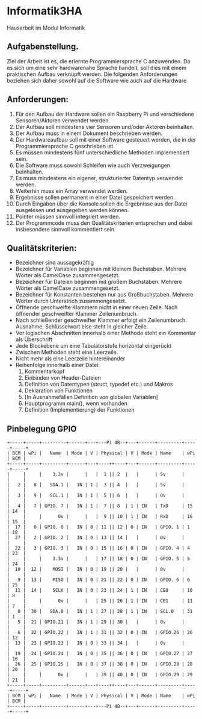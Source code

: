 # Informatik3HA
Hausarbeit im Modul Informatik

## Aufgabenstellung.
Ziel der Arbeit ist es, die erlernte Programmiersprache C anzuwenden. Da es sich um eine sehr hardwarenahe Sprache handelt, soll dies mit einem praktischen Aufbau verknüpft werden. Die folgenden Anforderungen beziehen sich daher sowohl auf die Software wie auch auf die Hardware

## Anforderungen:
1. Für den Aufbau der Hardware sollen ein Raspberry Pi und verschiedene Sensoren/Aktoren verwendet werden.
2. Der Aufbau soll mindestens vier Sensoren und/oder Aktoren beinhalten.
3. Der Aufbau muss in einem Dokument beschrieben werden.
4. Der Hardwareaufbau soll mit einer Software gesteuert werden, die in der Programmiersprache C geschrieben ist.
5. Es müssen mindestens fünf unterschiedliche Methoden implementiert sein.
6. Die Software muss sowohl Schleifen wie auch Verzweigungen beinhalten.
7. Es muss mindestens ein eigener, strukturierter Datentyp verwendet werden.
8. Weiterhin muss ein Array verwendet werden.
9. Ergebnisse sollen permanent in einer Datei gespeichert werden.
10. Durch Eingaben über die Konsole sollen die Ergebnisse aus der Datei ausgelesen und ausgegeben werden können.
11. Pointer müssen sinnvoll integriert werden.
12. Der Programmcode muss den Qualitätskriterien entsprechen und dabei insbesondere sinnvoll kommentiert sein.

## Qualitätskriterien:

- Bezeichner sind aussagekräftig
- Bezeichner für Variablen beginnen mit kleinem Buchstaben. Mehrere Wörter als CamelCase zusammengesetzt.
- Bezeichner für Dateien beginnen mit großem Buchstaben. Mehrere Wörter als CamelCase zusammengesetzt.
- Bezeichner für Konstanten bestehen nur aus Großbuchstaben. Mehrere Wörter durch Unterstrich zusammengesetzt.
- Öffnende geschweifte Klammern nicht in einer neuen Zeile. Nach öffnender geschweifter Klammer Zeilenumbruch.
- Nach schließender geschweifter Klammer erfolgt ein Zeilenumbruch. Ausnahme: Schlüsselwort else steht in gleicher Zeile.
- Vor logischen Abschnitten innerhalb einer Methode steht ein Kommentar als Überschrift
- Jede Blockebene um eine Tabulatorstufe horizontal eingerückt
- Zwischen Methoden steht eine Leerzeile.
- Nicht mehr als eine Leerzeile hintereinander
- Reihenfolge innerhalb einer Datei:
  1. Kommentarkopf
  2. Einbinden von Header-Dateien
  3. Definition von Datentypen (struct, typedef etc.) und Makros
  4. Deklaration von Funktionen
  5. [In Ausnahmefällen Definition von globalen Variablen]
  6. Hauptprogramm main(), wenn vorhanden
  7. Definition (Implementierung) der Funktionen


## Pinbelegung GPIO
````{verbatim}
+-----+-----+---------+------+---+---Pi 4B--+---+------+---------+-----+-----+
| BCM | wPi |   Name  | Mode | V | Physical | V | Mode | Name    | wPi | BCM |
+-----+-----+---------+------+---+----++----+---+------+---------+-----+-----+
|     |     |    3.3v |      |   |  1 || 2  |   |      | 5v      |     |     |
|   2 |   8 |   SDA.1 |   IN | 1 |  3 || 4  |   |      | 5v      |     |     |
|   3 |   9 |   SCL.1 |   IN | 1 |  5 || 6  |   |      | 0v      |     |     |
|   4 |   7 | GPIO. 7 |   IN | 1 |  7 || 8  | 1 | IN   | TxD     | 15  | 14  |
|     |     |      0v |      |   |  9 || 10 | 1 | IN   | RxD     | 16  | 15  |
|  17 |   0 | GPIO. 0 |   IN | 0 | 11 || 12 | 0 | IN   | GPIO. 1 | 1   | 18  |
|  27 |   2 | GPIO. 2 |   IN | 0 | 13 || 14 |   |      | 0v      |     |     |
|  22 |   3 | GPIO. 3 |   IN | 0 | 15 || 16 | 0 | IN   | GPIO. 4 | 4   | 23  |
|     |     |    3.3v |      |   | 17 || 18 | 0 | IN   | GPIO. 5 | 5   | 24  |
|  10 |  12 |    MOSI |   IN | 0 | 19 || 20 |   |      | 0v      |     |     |
|   9 |  13 |    MISO |   IN | 0 | 21 || 22 | 0 | IN   | GPIO. 6 | 6   | 25  |
|  11 |  14 |    SCLK |   IN | 0 | 23 || 24 | 1 | IN   | CE0     | 10  | 8   |
|     |     |      0v |      |   | 25 || 26 | 1 | IN   | CE1     | 11  | 7   |
|   0 |  30 |   SDA.0 |   IN | 1 | 27 || 28 | 1 | IN   | SCL.0   | 31  | 1   |
|   5 |  21 | GPIO.21 |   IN | 1 | 29 || 30 |   |      | 0v      |     |     |
|   6 |  22 | GPIO.22 |   IN | 1 | 31 || 32 | 0 | IN   | GPIO.26 | 26  | 12  |
|  13 |  23 | GPIO.23 |   IN | 0 | 33 || 34 |   |      | 0v      |     |     |
|  19 |  24 | GPIO.24 |   IN | 0 | 35 || 36 | 0 | IN   | GPIO.27 | 27  | 16  |
|  26 |  25 | GPIO.25 |   IN | 0 | 37 || 38 | 0 | IN   | GPIO.28 | 28  | 20  |
|     |     |      0v |      |   | 39 || 40 | 0 | IN   | GPIO.29 | 29  | 21  |
+-----+-----+---------+------+---+----++----+---+------+---------+-----+-----+
| BCM | wPi |   Name  | Mode | V | Physical | V | Mode | Name    | wPi | BCM |
+-----+-----+---------+------+---+---Pi 4B--+---+------+---------+-----+-----+
````